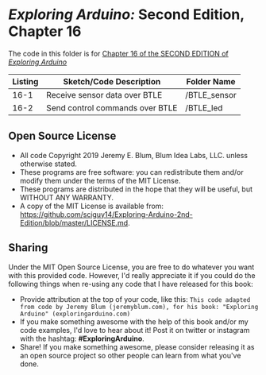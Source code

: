 _Exploring Arduino:_ Second Edition, Chapter 16
===============================================
The code in this folder is for [Chapter 16 of the SECOND EDITION of _Exploring Arduino_](https://www.exploringarduino.com/content2/ch16)

| Listing  | Sketch/Code Description         | Folder Name  |
| -------- | ------------------------------- | ------------ |
| 16-1     | Receive sensor data over BTLE   | /BTLE_sensor |
| 16-2     | Send control commands over BTLE | /BTLE_led    |

Open Source License
-------------------
* All code Copyright 2019 Jeremy E. Blum, Blum Idea Labs, LLC. unless otherwise stated.
* These programs are free software: you can redistribute them and/or modify them under the terms of the MIT License.
* These programs are distributed in the hope that they will be useful, but WITHOUT ANY WARRANTY.
* A copy of the MIT License is available from: https://github.com/sciguy14/Exploring-Arduino-2nd-Edition/blob/master/LICENSE.md.

Sharing
-------
Under the MIT Open Source License, you are free to do whatever you want with this provided code. However, I'd really appreciate it if you could do the following things when re-using any code that I have released for this book:
* Provide attribution at the top of your code, like this: `This code adapted from code by Jeremy Blum (jeremyblum.com), for his book: "Exploring Arduino" (exploringarduino.com)`
* If you make something awesome with the help of this book and/or my code examples, I'd love to hear about it! Post it on twitter or instagram with the hashtag: **#ExploringArduino**.
* Share!  If you make something awesome, please consider releasing it as an open source project so other people can learn from what you've done.